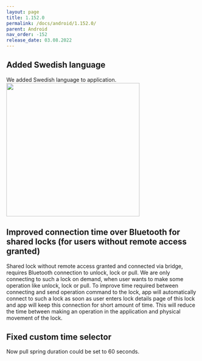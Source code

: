 ```yaml
---
layout: page
title: 1.152.0
permalink: /docs/android/1.152.0/
parent: Android
nav_order: -152
release_date: 03.08.2022
---
```


## Added Swedish language
We added Swedish language to application.\
<img src="/tedee-release-notes/docs/android/assets/1.152.0-swedish.png" width="350">

## Improved connection time over Bluetooth for shared locks (for users without remote access granted)
Shared lock without remote access granted and connected via bridge, requires Bluetooth connection to unlock, lock or pull.
We are only connecting to such a lock on demand, when user wants to make some operation like unlock, lock or pull.
To improve time required between connecting and send operation command to the lock, app will automatically connect to such a lock as soon as user enters lock details page of this lock and app will keep this connection for short amount of time. This will reduce the time between making an operation in the application and physical movement of the lock.

## Fixed custom time selector
Now pull spring duration could be set to 60 seconds.